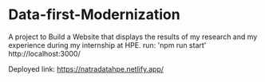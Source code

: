 # Data-first-Modernization
A project to Build a Website that displays the results of my research and my experience during my internship at HPE. run: 'npm run start' http://localhost:3000/

Deployed link:
https://natradatahpe.netlify.app/
